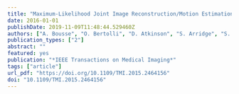 ```yaml
---
title: "Maximum-Likelihood Joint Image Reconstruction/Motion Estimation in Attenuation-Corrected Respiratory Gated PET/CT using a Single Attenuation Map"
date: 2016-01-01
publishDate: 2019-11-09T11:48:44.529460Z
authors: ["A. Bousse", "O. Bertolli", "D. Atkinson", "S. Arridge", "S. Ourselin", "B. F. Hutton", "K. Thielemans"]
publication_types: ["2"]
abstract: ""
featured: yes
publication: "*IEEE Transactions on Medical Imaging*"
tags: ["article"]
url_pdf: "https://doi.org/10.1109/TMI.2015.2464156"
doi: "10.1109/TMI.2015.2464156"
---
```


